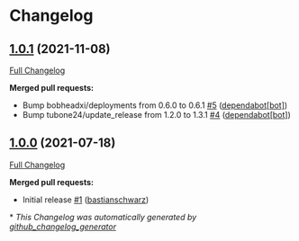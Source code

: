 # Changelog

## [1.0.1](https://github.com/codenamephp/chef.cookbook.jetbrainsToolbox/tree/1.0.1) (2021-11-08)

[Full Changelog](https://github.com/codenamephp/chef.cookbook.jetbrainsToolbox/compare/1.0.0...1.0.1)

**Merged pull requests:**

- Bump bobheadxi/deployments from 0.6.0 to 0.6.1 [\#5](https://github.com/codenamephp/chef.cookbook.jetbrainsToolbox/pull/5) ([dependabot[bot]](https://github.com/apps/dependabot))
- Bump tubone24/update\_release from 1.2.0 to 1.3.1 [\#4](https://github.com/codenamephp/chef.cookbook.jetbrainsToolbox/pull/4) ([dependabot[bot]](https://github.com/apps/dependabot))

## [1.0.0](https://github.com/codenamephp/chef.cookbook.jetbrainsToolbox/tree/1.0.0) (2021-07-18)

[Full Changelog](https://github.com/codenamephp/chef.cookbook.jetbrainsToolbox/compare/17ee774c2fc67e07f5af4e937cd0acbcf783240b...1.0.0)

**Merged pull requests:**

- Initial release [\#1](https://github.com/codenamephp/chef.cookbook.jetbrainsToolbox/pull/1) ([bastianschwarz](https://github.com/bastianschwarz))



\* *This Changelog was automatically generated by [github_changelog_generator](https://github.com/github-changelog-generator/github-changelog-generator)*
